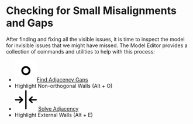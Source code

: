 # Checking for Small Misalignments and Gaps

After finding and fixing all the visible issues, it is time to inspect the model for invisible issues that we might have missed. The Model Editor provides a collection of commands and utilities to help with this process:

* ![](../../../model-editor/commands/images/find-adjacency-gaps.svg)[Find Adjacency Gaps](../../../model-editor/commands/me_find_adjacency_gaps.md)
* Highlight Non-orthogonal Walls (Alt + O)
* ![](../../../model-editor/commands/images/solve-adjacency.svg) [Solve Adjacency](../../../model-editor/commands/me_solve_adjacency.md)
* Highlight External Walls (Alt + E)


